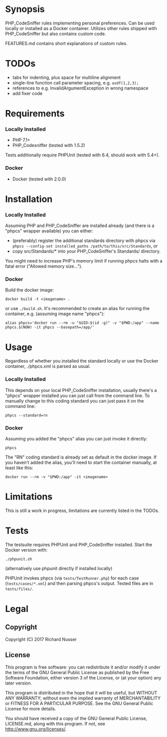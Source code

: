 # Synopsis

PHP\_CodeSniffer rules implementing personal preferences. Can be used locally or installed as a Docker container. Utilizes other rules shipped with PHP\_CodeSniffer but also contains custom code.

FEATURES.md contains short explanations of custom rules.


# TODOs

* tabs for indenting, plus space for multiline alignment
* single-line function call parameter spacing, e.g. `asdf(1,2,3);`
* references to e.g. InvalidArgumentException in wrong namespace
* add fixer code


# Requirements

### Locally Installed

* PHP 7.1+
* PHP\_Codesniffer (tested with 1.5.2)

Tests additionally require PHPUnit (tested with 6.4, should work with 5.4+).

### Docker

* Docker (tested with 2.0.0)


# Installation

### Locally Installed

Assuming PHP and PHP\_CodeSniffer are installed already (and there is a "phpcs" wrapper available) you can either:

* (preferably) register the additional standards directory with phpcs via `phpcs --config-set installed_paths /path/to/this/src/Standards`, or
* copy src/Standards/\* into your PHP\_CodeSniffer's Standards/ directory.

You might need to increase PHP's memory limit if running phpcs halts with a fatal error ("Allowed memory size...").

### Docker

Build the docker image:

    docker build -t <imagename> .

or use `./build.sh`. It's recommended to create an alias for running the container, e.g. (assuming image name "phpcs"):

    alias phpcs='docker run --rm -u "$UID:$(id -g)" -v "$PWD:/app" --name phpcs.$(NOW) -it phpcs --basepath=/app/'


# Usage

Regardless of whether you installed the standard locally or use the Docker container, ./phpcs.xml is parsed as usual.

### Locally Installed

This depends on your local PHP\_CodeSniffer installation, usually there's a "phpcs" wrapper installed you can just call from the command line. To manually
change to this coding standard you can just pass it on the command line:

    phpcs --standard=rn

### Docker

Assuming you added the "phpcs" alias you can just invoke it directly:

    phpcs

The "RN" coding standard is already set as default in the docker image. If you haven't added the alias, you'll need to start the container manually, at least
like this:

    docker run --rm -v "$PWD:/app" -it <imagename>


# Limitations

This is still a work in progress, limitations are currently listed in the TODOs.


# Tests

The testsuite requires PHPUnit and PHP\_CodeSniffer installed. Start the Docker version with:

    ./phpunit.sh

(alternatively use phpunit directly if installed locally)

PHPUnit invokes phpcs (via `tests/TestRunner.php`) for each case (`tests/cases/*.xml`) and then parsing phpcs's output. Tested files are in `tests/files/`.


# Legal

## Copyright

Copyright (C) 2017 Richard Nusser

## License

This program is free software: you can redistribute it and/or modify
it under the terms of the GNU General Public License as published by
the Free Software Foundation, either version 3 of the License, or
(at your option) any later version.

This program is distributed in the hope that it will be useful,
but WITHOUT ANY WARRANTY; without even the implied warranty of
MERCHANTABILITY or FITNESS FOR A PARTICULAR PURPOSE.  See the
GNU General Public License for more details.

You should have received a copy of the GNU General Public License, LICENSE.md,
along with this program. If not, see <http://www.gnu.org/licenses/>.
